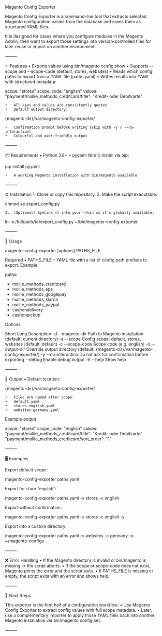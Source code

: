 Magento Config Exporter

Magento Config Exporter is a command-line tool that extracts selected Magento configuration values from the database and saves them as structured YAML files.

It is designed for cases where you configure modules in the Magento Admin, then want to export those settings into version-controlled files for later reuse or import on another environment.

⸻

✨ Features
	•	Exports values using bin/magento config:show
	•	Supports --scope and --scope-code (default, stores, websites)
	•	Reads which config paths to export from a YAML file (paths.yaml)
	•	Writes results into YAML with structured metadata:

scope: "stores"
scope_code: "english"
values:
  "payment/mollie_methods_creditcard/title": "Kredit- oder Debitkarte"


	•	All keys and values are consistently quoted
	•	Default output directory:

{magento-dir}/var/magento-config-exporter/


	•	Confirmation prompt before writing (skip with -y / --no-interaction)
	•	Colourful and user-friendly output

⸻

📦 Requirements
	•	Python 3.8+
	•	pyyaml library
Install via pip:

pip install pyyaml


	•	A working Magento installation with bin/magento available

⸻

⚙️ Installation
	1.	Clone or copy this repository.
	2.	Make the script executable:

chmod +x export_config.py


	3.	(Optional) Symlink it into your ~/bin so it’s globally available:

ln -s /full/path/to/export_config.py ~/bin/magento-config-exporter



⸻

🚀 Usage

magento-config-exporter [options] PATHS_FILE

Required
	•	PATHS_FILE – YAML file with a list of config path prefixes to export.
Example:

paths:
  - mollie_methods_creditcard
  - mollie_methods_eps
  - mollie_methods_googlepay
  - mollie_methods_klarna
  - mollie_methods_paypal
  - cashondelivery
  - cashonpickup



Options

Short	Long	Description
-d	--magento-dir	Path to Magento installation (default: current directory)
-s	--scope	Config scope: default, stores, websites (default: default)
-c	--scope-code	Scope code (e.g. english)
-o	--output-dir	Override output directory (default: {magento-dir}/var/magento-config-exporter/)
-y	--no-interaction	Do not ask for confirmation before exporting
	--debug	Enable debug output
-h	--help	Show help


⸻

📂 Output
	•	Default location:

{magento-dir}/var/magento-config-exporter/


	•	Files are named after scope:
	•	default.yaml
	•	stores-english.yaml
	•	websites-germany.yaml

Example output

scope: "stores"
scope_code: "english"
values:
  "payment/mollie_methods_creditcard/title": "Kredit- oder Debitkarte"
  "payment/mollie_methods_creditcard/sort_order": "1"


⸻

🖥️ Examples

Export default scope:

magento-config-exporter paths.yaml

Export for store “english”:

magento-config-exporter paths.yaml -s stores -c english

Export without confirmation:

magento-config-exporter paths.yaml -s stores -c english -y

Export into a custom directory:

magento-config-exporter paths.yaml -s websites -c germany -o ~/magento-configs


⸻

❌ Error Handling
	•	If the Magento directory is invalid or bin/magento is missing → the script aborts.
	•	If the scope or scope-code does not exist, Magento prints the error and the script exits.
	•	If PATHS_FILE is missing or empty, the script exits with an error and shows help.

⸻

🔮 Next Steps

This exporter is the first half of a configuration workflow:
	•	Use Magento Config Exporter to extract config values with full scope metadata.
	•	Later, use a complementary Importer to apply those YAML files back into another Magento installation via bin/magento config:set.

⸻
